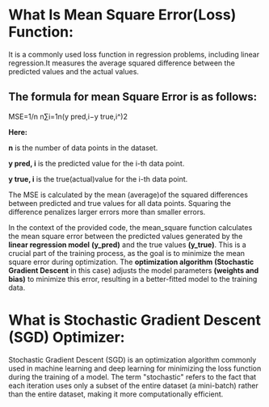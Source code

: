 # What Is Mean Square Error(Loss) Function:
It is a commonly used loss function in regression problems, including linear regression.It measures the average squared difference between the predicted values and the actual values.

## The formula for mean Square Error is as follows:
MSE=1/n n∑i=1n(y pred,i−y true,i^)2

**Here:**

**n** is the number of data points in the dataset.

**y pred, i** is the predicted value for the i-th data point.

**y true, i** is the true(actual)value for the i-th data point.

The MSE is calculated by the mean (average)of the squared differences between predicted and true values for all data points. Squaring the difference penalizes larger errors more than smaller errors.

In the context of the provided code, the mean_square function calculates the mean square error between the predicted values generated by the **linear regression model** **(y_pred)** and the true values **(y_true)**. This is a crucial part of the training process, as the goal is to minimize the mean square error during optimization. The **optimization algorithm (Stochastic Gradient Descent** in this case) adjusts the model parameters **(weights and bias)** to minimize this error, resulting in a better-fitted model to the training data.

# What is Stochastic Gradient Descent (SGD) Optimizer:

Stochastic Gradient Descent (SGD) is an optimization algorithm commonly used in machine learning and deep learning for minimizing the loss function during the training of a model. The term "stochastic" refers to the fact that each iteration uses only a subset of the entire dataset (a mini-batch) rather than the entire dataset, making it more computationally efficient.
